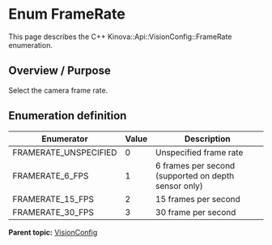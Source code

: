 # Enum FrameRate

This page describes the C++ Kinova::Api::VisionConfig::FrameRate enumeration.

## Overview / Purpose

Select the camera frame rate.

## Enumeration definition

|Enumerator|Value|Description|
|----------|-----|-----------|
|FRAMERATE\_UNSPECIFIED|0|Unspecified frame rate|
|FRAMERATE\_6\_FPS|1|6 frames per second \(supported on depth sensor only\)|
|FRAMERATE\_15\_FPS|2|15 frames per second|
|FRAMERATE\_30\_FPS|3|30 frame per second|

**Parent topic:** [VisionConfig](../references/summary_VisionConfig.md)

